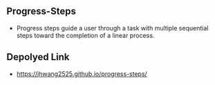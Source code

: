 ## Progress-Steps

- Progress steps guide a user through a task with multiple sequential steps toward the completion of a linear process.

## Depolyed Link

- https://jhwang2525.github.io/progress-steps/
